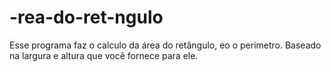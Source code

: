 # -rea-do-ret-ngulo
Esse programa faz o calculo da área do retângulo, eo o perimetro. Baseado na largura e altura que você fornece para ele.
